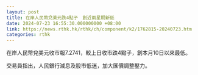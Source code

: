```yaml
---
layout: post
title: 在岸人民幣兌美元跌4點子　創近兩星期新低
date: 2024-07-23 16:55:30.000000000 +08:00
link: https://news.rthk.hk/rthk/ch/component/k2/1762815-20240723.htm
categories: rthk
---
```


在岸人民幣兌美元收市報7.2741，較上日收市跌4點子，創本月10日以來最低。

交易員指出，人民銀行減息及股市低迷，加大匯價調整壓力。
